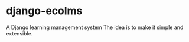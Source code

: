 # django-ecolms
A Django learning management system
The idea is to make it simple and extensible.  
